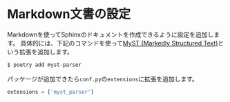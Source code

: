 # Markdown文書の設定

Markdownを使ってSphinxのドキュメントを作成できるように設定を追加します。
具体的には、下記のコマンドを使って[MyST (Markedly Structured Text)](https://myst-parser.readthedocs.io/en/latest/intro.html)という拡張を追加します。

```bash
$ poetry add myst-parser
```

パッケージが追加できたら``conf.py``の``extensions``に拡張を追加します。

```python
extensions = ['myst_parser']
```
